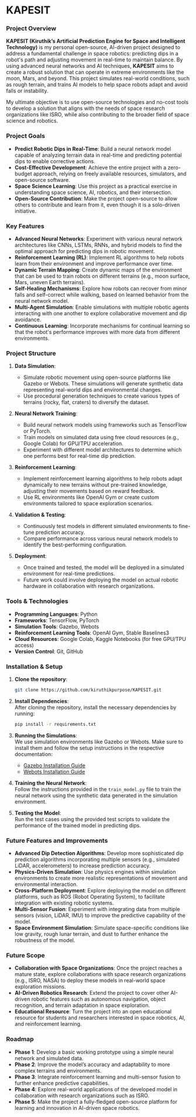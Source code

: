# KAPESIT

### Project Overview

**KAPESIT (Kiruthik’s Artificial Prediction Engine for Space and Intelligent Technology)** is my personal open-source, AI-driven project designed to address a fundamental challenge in space robotics: predicting dips in a robot's path and adjusting movement in real-time to maintain balance. By using advanced neural networks and AI techniques, **KAPESIT** aims to create a robust solution that can operate in extreme environments like the moon, Mars, and beyond. This project simulates real-world conditions, such as rough terrain, and trains AI models to help space robots adapt and avoid falls or instability.

My ultimate objective is to use open-source technologies and no-cost tools to develop a solution that aligns with the needs of space research organizations like ISRO, while also contributing to the broader field of space science and robotics.

### Project Goals

- **Predict Robotic Dips in Real-Time**: Build a neural network model capable of analyzing terrain data in real-time and predicting potential dips to enable corrective actions.
- **Cost-Effective Development**: Achieve the entire project with a zero-budget approach, relying on freely available resources, simulators, and open-source software.
- **Space Science Learning**: Use this project as a practical exercise in understanding space science, AI, robotics, and their intersection.
- **Open-Source Contribution**: Make the project open-source to allow others to contribute and learn from it, even though it is a solo-driven initiative.

### Key Features

- **Advanced Neural Networks**: Experiment with various neural network architectures like CNNs, LSTMs, RNNs, and hybrid models to find the optimal approach for predicting dips in robotic movement.
- **Reinforcement Learning (RL)**: Implement RL algorithms to help robots learn from their environment and improve performance over time.
- **Dynamic Terrain Mapping**: Create dynamic maps of the environment that can be used to train robots on different terrains (e.g., moon surface, Mars, uneven Earth terrains).
- **Self-Healing Mechanisms**: Explore how robots can recover from minor falls and self-correct while walking, based on learned behavior from the neural network model.
- **Multi-Agent Simulation**: Enable simulations with multiple robotic agents interacting with one another to explore collaborative movement and dip avoidance.
- **Continuous Learning**: Incorporate mechanisms for continual learning so that the robot's performance improves with more data from different environments.

### Project Structure

1. **Data Simulation**: 
   - Simulate robotic movement using open-source platforms like Gazebo or Webots. These simulations will generate synthetic data representing real-world dips and environmental changes.
   - Use procedural generation techniques to create various types of terrains (rocky, flat, craters) to diversify the dataset.

2. **Neural Network Training**:
   - Build neural network models using frameworks such as TensorFlow or PyTorch.
   - Train models on simulated data using free cloud resources (e.g., Google Colab) for GPU/TPU acceleration.
   - Experiment with different model architectures to determine which one performs best for real-time dip prediction.

3. **Reinforcement Learning**:
   - Implement reinforcement learning algorithms to help robots adapt dynamically to new terrains without pre-trained knowledge, adjusting their movements based on reward feedback.
   - Use RL environments like OpenAI Gym or create custom environments tailored to space exploration scenarios.

4. **Validation & Testing**:
   - Continuously test models in different simulated environments to fine-tune prediction accuracy.
   - Compare performance across various neural network models to identify the best-performing configuration.

5. **Deployment**:
   - Once trained and tested, the model will be deployed in a simulated environment for real-time predictions. 
   - Future work could involve deploying the model on actual robotic hardware in collaboration with research organizations.

### Tools & Technologies

- **Programming Languages**: Python
- **Frameworks**: TensorFlow, PyTorch
- **Simulation Tools**: Gazebo, Webots
- **Reinforcement Learning Tools**: OpenAI Gym, Stable Baselines3
- **Cloud Resources**: Google Colab, Kaggle Notebooks (for free GPU/TPU access)
- **Version Control**: Git, GitHub

### Installation & Setup

1. **Clone the repository**:  
   ```bash
   git clone https://github.com/kiruthikpurpose/KAPESIT.git
   ```
   
2. **Install Dependencies**:  
   After cloning the repository, install the necessary dependencies by running:
   ```bash
   pip install -r requirements.txt
   ```

3. **Running the Simulations**:  
   We use simulation environments like Gazebo or Webots. Make sure to install them and follow the setup instructions in the respective documentation:
   - [Gazebo Installation Guide](http://gazebosim.org/tutorials)
   - [Webots Installation Guide](https://cyberbotics.com/doc/guide/installation-procedure)

4. **Training the Neural Network**:  
   Follow the instructions provided in the `train_model.py` file to train the neural network using the synthetic data generated in the simulation environment.

5. **Testing the Model**:  
   Run the test cases using the provided test scripts to validate the performance of the trained model in predicting dips.

### Future Features and Improvements

- **Advanced Dip Detection Algorithms**: Develop more sophisticated dip prediction algorithms incorporating multiple sensors (e.g., simulated LiDAR, accelerometers) to increase prediction accuracy.
- **Physics-Driven Simulation**: Use physics engines within simulation environments to create more realistic representations of movement and environmental interaction.
- **Cross-Platform Deployment**: Explore deploying the model on different platforms, such as ROS (Robot Operating System), to facilitate integration with existing robotic systems.
- **Multi-Sensor Fusion**: Experiment with integrating data from multiple sensors (vision, LiDAR, IMU) to improve the predictive capability of the model.
- **Space Environment Simulation**: Simulate space-specific conditions like low gravity, rough lunar terrain, and dust to further enhance the robustness of the model.

### Future Scope

- **Collaboration with Space Organizations**: Once the project reaches a mature state, explore collaborations with space research organizations (e.g., ISRO, NASA) to deploy these models in real-world space exploration missions.
- **AI-Driven Robotics Research**: Extend the project to cover other AI-driven robotic features such as autonomous navigation, object recognition, and terrain adaptation in space exploration.
- **Educational Resource**: Turn the project into an open educational resource for students and researchers interested in space robotics, AI, and reinforcement learning.

### Roadmap

- **Phase 1**: Develop a basic working prototype using a simple neural network and simulated data.
- **Phase 2**: Improve the model’s accuracy and adaptability to more complex terrains and environments.
- **Phase 3**: Integrate reinforcement learning and multi-sensor fusion to further enhance predictive capabilities.
- **Phase 4**: Explore real-world applications of the developed model in collaboration with research organizations such as ISRO.
- **Phase 5**: Make the project a fully-fledged open-source platform for learning and innovation in AI-driven space robotics.
